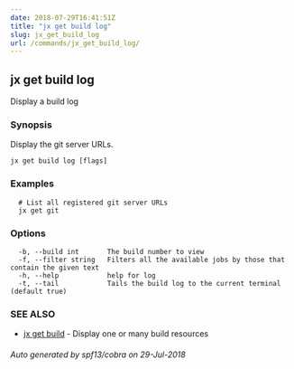 ```yaml
---
date: 2018-07-29T16:41:51Z
title: "jx get build log"
slug: jx_get_build_log
url: /commands/jx_get_build_log/
---
```

## jx get build log

Display a build log

### Synopsis

Display the git server URLs.

```
jx get build log [flags]
```

### Examples

```
  # List all registered git server URLs
  jx get git
```

### Options

```
  -b, --build int       The build number to view
  -f, --filter string   Filters all the available jobs by those that contain the given text
  -h, --help            help for log
  -t, --tail            Tails the build log to the current terminal (default true)
```

### SEE ALSO

* [jx get build](/commands/jx_get_build/)	 - Display one or many build resources

###### Auto generated by spf13/cobra on 29-Jul-2018
